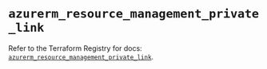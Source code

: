 # `azurerm_resource_management_private_link`

Refer to the Terraform Registry for docs: [`azurerm_resource_management_private_link`](https://registry.terraform.io/providers/hashicorp/azurerm/4.45.0/docs/resources/resource_management_private_link).
